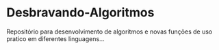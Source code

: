# Desbravando-Algoritmos
Repositório para desenvolvimento de algoritmos e novas funções de uso pratico em diferentes linguagens...
